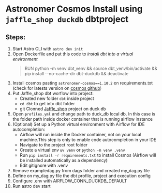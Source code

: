 # Astronomer Cosmos Install using `jaffle_shop duckdb` dbtproject

## Steps:

1. Start Astro CLI with `astro dev init`
2. Open Dockerfile and put this code to _install dbt into a virtual environment_
    > RUN python -m venv dbt_venv && source dbt_venv/bin/activate && \
        pip install --no-cache-dir dbt-duckdb && deactivate
3. Install cosmos pasting `astronomer-cosmos==1.10.2` on requirements.txt (check for latests version on [cosmos github][cosmos])
4. Put Jaffle_shop dbt worflow into project: 
    * Created new folder `dbt` inside project
    * `cd dbt` to get into dbt folder
    * git Clonned [Jaffle_shop][Jaffle_shop] project on duck db
5. Open `profiles.yml` and change path to duck_db local db. In this case is the folder path inside docker container that is running airflow instance
6. (Optional) Set up a Python virtual environment with Airflow for IDE autocompletion:
    * Airflow will run inside the Docker container, not on your local machine.This step is only to enable code autocompletion in your IDE
    * Navigate to the project root folder
    * Create a virtual env `uv venv` or `python -m venv .venv`
    * Run `pip install -r requirements.txt` to install Cosmos (Airflow will be installed automatically as a dependency)
    * Edit gitignore with .venv 
7. Remove exampledag.py from dags folder and created my_dag.py file
8. Define on my_dag.py file the dbt profile, project and execution config
9. Configure .env with AIRFLOW_CONN_DUCKDB_DEFAULT
10. Run astro dev start



<!-- Links -->
[cosmos]:(https://github.com/astronomer/astronomer-cosmos?tab=readme-ov-file)
[Jaffle_shop]: (https://github.com/dbt-labs/jaffle_shop_duckdb.git)